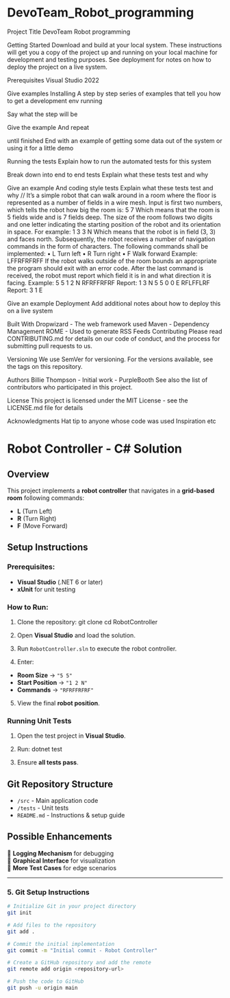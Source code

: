 # DevoTeam_Robot_programming

Project Title
DevoTeam Robot programming

Getting Started
Download and build at your local system.
These instructions will get you a copy of the project up and running on your local machine for development and testing purposes. See deployment for notes on how to deploy the project on a live system.

Prerequisites
Visual Studio 2022

Give examples
Installing
A step by step series of examples that tell you how to get a development env running

Say what the step will be

Give the example
And repeat

until finished
End with an example of getting some data out of the system or using it for a little demo

Running the tests
Explain how to run the automated tests for this system

Break down into end to end tests
Explain what these tests test and why

Give an example
And coding style tests
Explain what these tests test and why
//
It’s a simple robot that can walk around in a room where the floor is represented as a number of fields in a
wire mesh. Input is first two numbers, which tells the robot how big the room is:
5 7
Which means that the room is 5 fields wide and is 7 fields deep.
The size of the room follows two digits and one letter indicating the starting
position of the robot and its orientation in space. For example:
1
3 3 N
Which means that the robot is in field (3, 3) and faces north. Subsequently, the
robot receives a number of navigation commands in the form of characters. The
following commands shall be implemented:
• L Turn left
• R Turn right
• F Walk forward
Example:
LFFRFRFRFF
If the robot walks outside of the room bounds an appropriate the program should
exit with an error code.
After the last command is received, the robot must report which field it is in
and what direction it is facing.
Example:
5 5
1 2 N
RFRFFRFRF
Report: 1 3 N
5 5
0 0 E
RFLFFLRF
Report: 3 1 E


Give an example
Deployment
Add additional notes about how to deploy this on a live system

Built With
Dropwizard - The web framework used
Maven - Dependency Management
ROME - Used to generate RSS Feeds
Contributing
Please read CONTRIBUTING.md for details on our code of conduct, and the process for submitting pull requests to us.

Versioning
We use SemVer for versioning. For the versions available, see the tags on this repository.

Authors
Billie Thompson - Initial work - PurpleBooth
See also the list of contributors who participated in this project.

License
This project is licensed under the MIT License - see the LICENSE.md file for details

Acknowledgments
Hat tip to anyone whose code was used
Inspiration
etc

# Robot Controller - C# Solution

## Overview
This project implements a **robot controller** that navigates in a **grid-based room** following commands:
- **L** (Turn Left)
- **R** (Turn Right)
- **F** (Move Forward)

## Setup Instructions
### Prerequisites:
- **Visual Studio** (.NET 6 or later)
- **xUnit** for unit testing

### How to Run:
1. Clone the repository:
git clone <repository-url> cd RobotController

2. Open **Visual Studio** and load the solution.
3. Run `RobotController.sln` to execute the robot controller.
4. Enter:
- **Room Size** → `"5 5"`
- **Start Position** → `"1 2 N"`
- **Commands** → `"RFRFFRFRF"`
5. View the final **robot position**.

### Running Unit Tests
1. Open the test project in **Visual Studio**.
2. Run:
dotnet test

3. Ensure **all tests pass**.

## Git Repository Structure
- `/src` - Main application code
- `/tests` - Unit tests
- `README.md` - Instructions & setup guide

## Possible Enhancements
🔹 **Logging Mechanism** for debugging  
🔹 **Graphical Interface** for visualization  
🔹 **More Test Cases** for edge scenarios  

---

### **5. Git Setup Instructions**
```sh
# Initialize Git in your project directory
git init

# Add files to the repository
git add .

# Commit the initial implementation
git commit -m "Initial commit - Robot Controller"

# Create a GitHub repository and add the remote
git remote add origin <repository-url>

# Push the code to GitHub
git push -u origin main
